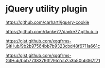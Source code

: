 # jQuery utility plugin 


https://github.com/carhartl/jquery-cookie




https://github.com/danke77/danke77.github.io



https://gist.github.com/xgqfrms-GitHub/9b2b97564bb7b9323cbd48f6711a661c

https://gist.github.com/xgqfrms-GitHub/bbb77383793f7952cb2a3b50bb067f71




